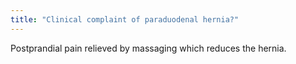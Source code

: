 ```yaml
---
title: "Clinical complaint of paraduodenal hernia?"
---
```

Postprandial pain relieved by massaging which reduces the hernia.

